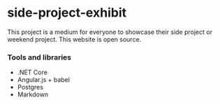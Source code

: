 # side-project-exhibit

This project is a medium for everyone to showcase their side project or weekend project. This website is open source.

### Tools and libraries
- .NET Core
- Angular.js + babel
- Postgres
- Markdown